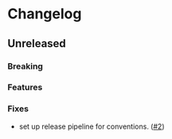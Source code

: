 # Changelog

## Unreleased

### Breaking

### Features

### Fixes

- set up release pipeline for conventions.
  ([#2](https://github.com/Contrast-Security-Inc/secobs-semantic-conventions/pull/2))
